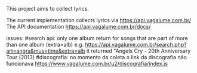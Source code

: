 This project aims to collect lyrics.

The current implementation collects lyrics via https://api.vagalume.com.br/
The API documentation https://api.vagalume.com.br/docs/

issues:
#search api: only one album return for songs that are part of more than one album (extra=alb)
e.g. https://api.vagalume.com.br/search.php?art=angra&mus=time&extra=alb it returned "Angels Cry - 20th Anniversary Tour (2013)
#discografia: no momento da coleta o link da discografia não funcionava https://www.vagalume.com.br/u2/discografia/index.js
